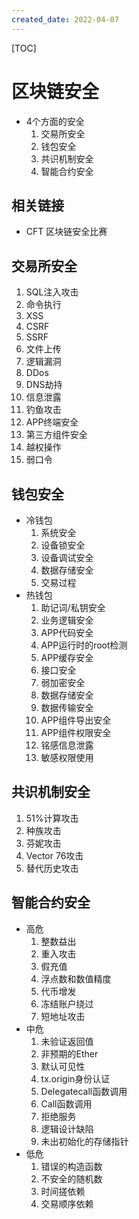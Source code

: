 ```yaml
---
created_date: 2022-04-07
---
```


[TOC]

# 区块链安全

- 4个方面的安全
  1. 交易所安全
  2. 钱包安全
  3. 共识机制安全
  4. 智能合约安全

## 相关链接

- CFT 区块链安全比赛

## 交易所安全

01. SQL注入攻击
02. 命令执行
03. XSS
04. CSRF
05. SSRF
06. 文件上传
07. 逻辑漏洞
08. DDos
09. DNS劫持
10. 信息泄露
11. 钓鱼攻击
12. APP终端安全
13. 第三方组件安全
14. 越权操作
15. 弱口令

## 钱包安全

- 冷钱包
  1. 系统安全
  2. 设备锁安全
  3. 设备调试安全
  4. 数据存储安全
  5. 交易过程
- 热钱包
  01. 助记词/私钥安全
  02. 业务逻辑安全
  03. APP代码安全
  04. APP运行时的root检测
  05. APP缓存安全
  06. 接口安全
  07. 弱加密安全
  08. 数据存储安全
  09. 数据传输安全
  10. APP组件导出安全
  11. APP组件权限安全
  12. 铭感信息泄露
  13. 敏感权限使用

## 共识机制安全

1. 51%计算攻击
2. 种族攻击
3. 芬妮攻击
4. Vector 76攻击
5. 替代历史攻击

## 智能合约安全

- 高危
  1. 整数益出
  2. 重入攻击
  3. 假充值
  4. 浮点数和数值精度
  5. 代币增发
  6. 冻结账户绕过
  7. 短地址攻击
- 中危
  1. 未验证返回值
  2. 非预期的Ether
  3. 默认可见性
  4. tx.origin身份认证
  5. Delegatecall函数调用
  6. Call函数调用
  7. 拒绝服务
  8. 逻辑设计缺陷
  9. 未出初始化的存储指针
- 低危
  1. 错误的构造函数
  2. 不安全的随机数
  3. 时间搓依赖
  4. 交易顺序依赖
